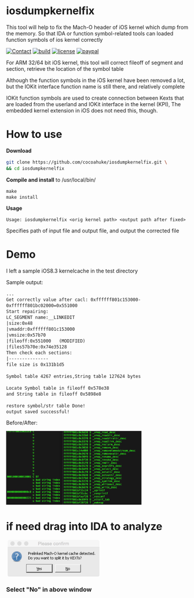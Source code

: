 # iosdumpkernelfix
This tool will help to fix the Mach-O header of iOS kernel which dump from the memory. So that IDA or function symbol-related tools can loaded function symbols of ios kernel correctly

[![Contact](https://img.shields.io/badge/contact-@cocoahuke-fbb52b.svg?style=flat)](https://twitter.com/cocoahuke) [![build](https://travis-ci.org/cocoahuke/ioskextdump.svg?branch=master)](https://travis-ci.org/cocoahuke/ioskextdump) [![license](https://img.shields.io/badge/license-MIT-blue.svg)](https://github.com/cocoahuke/iosdumpkernelfix/blob/master/LICENSE) [![paypal](https://img.shields.io/badge/Donate-PayPal-039ce0.svg)](https://www.paypal.com/cgi-bin/webscr?cmd=_s-xclick&hosted_button_id=EQDXSYW8Z23UY)

For ARM 32/64 bit iOS kernel, this tool  will correct fileoff of segment and section, retrieve the location of the symbol table

Although the function symbols in the iOS kernel have been removed a lot, but the IOKit interface function name is still there, and relatively complete

IOKit function symbols are used to create connection between Kexts that are loaded from the userland and IOKit interface in the kernel (KPI), The embedded kernel extension in iOS does not need this, though.

# How to use

**Download**
```bash
git clone https://github.com/cocoahuke/iosdumpkernelfix.git \
&& cd iosdumpkernelfix
```

**Compile and install** to /usr/local/bin/
```
make
make install
```
**Usage**
```
Usage: iosdumpkernelfix <orig kernel path> <output path after fixed>
```
Specifies path of input file and output file, and output the corrected file

# Demo
I left a sample iOS8.3 kernelcache in the test directory

Sample output:
```
...
Get correctly value after cacl: 0xffffff801c153000-0xffffff801bc02000=0x551000
Start repairing:
LC_SEGMENT name:__LINKEDIT
|size:0x48
|vmaddr:0xffffff801c153000
|vmsize:0x57b70
|fileoff:0x551000   (MODIFIED)
|files57b70e:0x74e35128
Then check each sections:
|---------------
file size is 0x131b1d5

Symbol table 4267 entries,String table 127624 bytes

Locate Symbol table in fileoff 0x578e38
and String table in fileoff 0x5898e8

restore symbol/str table Done!
output saved successful!
```
Before/After:

<img src="result_demo.png" height=200/>

# if need drag into IDA to analyze
&nbsp;<img src="idawdw.png" height=100/>
### Select "No" in above window
